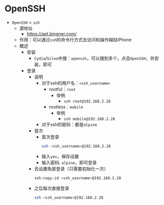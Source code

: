 # OpenSSH

* `OpenSSH` = `ssh`
  * 源地址
    * https://apt.bingner.com/
  * 作用：可以通过`ssh`的命令行方式去访问和操作越狱iPhone
  * 概述
    * 安装
      * `Cydia`/`Sileo`中搜：`openssh`，可以搜到多个，点击`OpenSSH`，并安装，即可
    * 登录
      * 说明
        * 对于ssh的用户名：`<ssh_username>`
          * rootful：`root`
            * 举例
              * `ssh root@192.168.2.28`
          * rootless：`mobile`
            * 举例
              * `ssh mobile@192.168.2.28`
        * 对于ssh的密码：都是`alpine`
      * 首次
        * 首次登录
          ```bash
          ssh <ssh_username>@192.168.2.28
          ```
        * 输入`yes`，保存设置
        * 输入密码: `alpine`，即可登录
      * 去设置免密登录（只需要初始化一次）
        ```bash
        ssh-copy-id <ssh_username>@192.168.2.28
        ```
      * 之后每次直接登录
        ```bash
        ssh <ssh_username>@192.168.2.28
        ```
